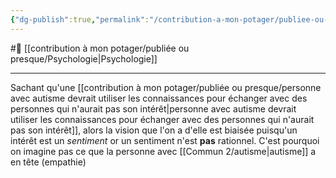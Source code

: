 ```yaml
---
{"dg-publish":true,"permalink":"/contribution-a-mon-potager/publiee-ou-presque/autiste-semble-sortir-avec-plus-d-excellence-de-situation-compliquee/"}
---
```


#🌲  [[contribution à mon potager/publiée ou presque/Psychologie\|Psychologie]]

---
Sachant qu'une [[contribution à mon potager/publiée ou presque/personne avec autisme devrait utiliser les connaissances pour échanger avec des personnes qui n'aurait pas son intérêt\|personne avec autisme devrait utiliser les connaissances pour échanger avec des personnes qui n'aurait pas son intérêt]], alors la vision que l'on a d'elle est biaisée puisqu'un intérêt est un *sentiment* or un sentiment n'est **pas** rationnel. C'est pourquoi on imagine pas ce que la personne avec [[Commun 2/autisme\|autisme]] a en tête (empathie)